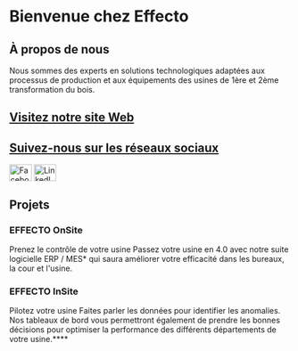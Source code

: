 # Bienvenue chez Effecto

## À propos de nous

Nous sommes des experts en solutions technologiques adaptées aux processus de production et aux équipements des usines de 1ère et 2ème transformation du bois.

## <a href="https://effecto.ca/">Visitez notre site Web

## Suivez-nous sur les réseaux sociaux

<a href="https://facebook.com/effecto4erevolutionindustrielle"><img align="center" src="https://cdn.jsdelivr.net/npm/simple-icons@3.0.1/icons/facebook.svg" alt="Facebook profile" height="30" width="40" /></a>
<a href="https://linkedin.com/company/effecto-efficacite-numerique/"><img align="center" src="https://cdn.jsdelivr.net/npm/simple-icons@3.0.1/icons/linkedin.svg" alt="LinkedIn profile" height="30" width="40" /></a>

## Projets

### EFFECTO OnSite

Prenez le contrôle de votre usine
Passez votre usine en 4.0 avec notre suite logicielle ERP / MES* qui saura améliorer votre efficacité dans les bureaux, la cour et l'usine.

### EFFECTO InSite

Pilotez votre usine
Faites parler les données pour identifier les anomalies. Nos tableaux de bord vous permettront également de prendre les bonnes décisions pour optimiser la performance des différents départements de votre usine.****
